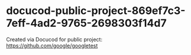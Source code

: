 # docucod-public-project-869ef7c3-7eff-4ad2-9765-2698303f14d7
Created via Docucod for public project: https://github.com/google/googletest
